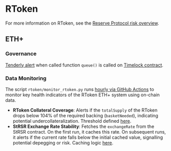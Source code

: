 # RToken

For more information on RToken, see the [Reserve Protocol risk overview](https://github.com/spalen0/risk-score/blob/master/protocol/reserve.md).

## ETH+

### Governance

[Tenderly alert](https://dashboard.tenderly.co/yearn/sam/alerts/rules/62804c0b-830c-433a-89fc-264bff3005e4) when called function `queue()` is called on [Timelock contract](https://etherscan.io/address/0x239cDcBE174B4728c870A24F77540dAB3dC5F981#code).

### Data Monitoring

The script `rtoken/monitor_rtoken.py` runs [hourly via GitHub Actions](.github/workflows/hourly.yml) to monitor key health indicators of the RToken ETH+ system using on-chain data.

- **RToken Collateral Coverage**: Alerts if the `totalSupply` of the RToken drops below 104% of the required backing (`basketNeeded`), indicating potential undercollateralization. Threshold defined [here](monitor_rtoken.py#L11).
- **StRSR Exchange Rate Stability**: Fetches the `exchangeRate` from the StRSR contract. On the first run, it caches this rate. On subsequent runs, it alerts if the current rate falls below the initial cached value, signalling potential depegging or risk. Caching logic [here](monitor_rtoken.py#L148-L157).
